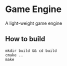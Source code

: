 # Game Engine
A light-weight game engine

## How to build
```
mkdir build && cd build
cmake ..
make
```